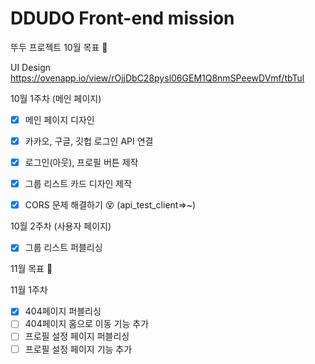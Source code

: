 # DDUDO Front-end mission

뚜두 프로젝트
10월 목표 📝

UI Design https://ovenapp.io/view/rOjjDbC28pysl06GEM1Q8nmSPeewDVmf/tbTul

 10월 1주차 (메인 페이지)

- [x]  메인 페이지 디자인 
- [x]  카카오, 구글, 깃헙 로그인 API 연결
- [x]  로그인(아웃), 프로필 버튼 제작
- [x]  그룹 리스트 카드 디자인 제작
- [x]  CORS 문제 해결하기 😵 (api_test_client=>~)
    

10월 2주차 (사용자 페이지)

- [x]  그룹 리스트 퍼블리싱


11월 목표 📝

11월 1주차

- [x]  404페이지 퍼블리싱
- [ ]  404페이지 홈으로 이동 기능 추가
- [ ]  프로필 설정 페이지 퍼블리싱
- [ ]  프로필 설정 페이지 기능 추가
